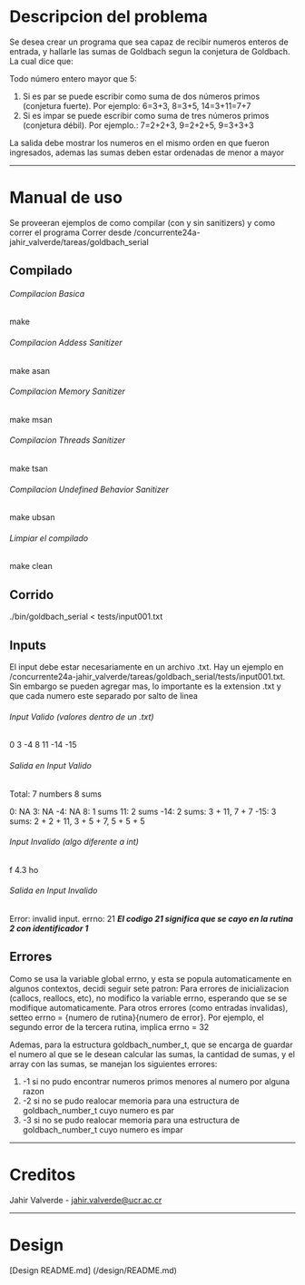 # Descripcion del problema
Se desea crear un programa que sea capaz de recibir numeros enteros de entrada,
y hallarle las sumas de Goldbach segun la conjetura de Goldbach. La cual 
dice que:


Todo número entero mayor que 5:
1. Si es par se puede escribir como suma de dos números primos (conjetura 
fuerte). Por ejemplo: 6=3+3, 8=3+5, 14=3+11=7+7
2. Si es impar se puede escribir como suma de tres números primos (conjetura
débil). Por ejemplo.: 7=2+2+3, 9=2+2+5, 9=3+3+3


La salida debe mostrar los numeros en el mismo orden en que fueron ingresados,
ademas las sumas deben estar ordenadas de menor a mayor

---

# Manual de uso
Se proveeran ejemplos de como compilar (con y sin sanitizers) y como correr
el programa
Correr desde /concurrente24a-jahir_valverde/tareas/goldbach_serial

## Compilado
###### Compilacion Basica
  make
###### Compilacion Addess Sanitizer
  make asan
###### Compilacion Memory Sanitizer
  make msan
###### Compilacion Threads Sanitizer
  make tsan
###### Compilacion Undefined Behavior Sanitizer
  make ubsan
###### Limpiar el compilado
  make clean

## Corrido
./bin/goldbach_serial < tests/input001.txt

## Inputs
El input debe estar necesariamente en un archivo .txt. Hay un ejemplo en
/concurrente24a-jahir_valverde/tareas/goldbach_serial/tests/input001.txt.
Sin embargo se pueden agregar mas, lo importante es la extension .txt y que 
cada numero este separado por salto de linea
###### Input Valido (valores dentro de un .txt)
0
3
-4
8
11
-14
-15
###### Salida en Input Valido
Total: 7 numbers 8 sums

0: NA
3: NA
-4: NA
8: 1 sums
11: 2 sums
-14: 2 sums: 3 + 11, 7 + 7
-15: 3 sums: 2 + 2 + 11, 3 + 5 + 7, 5 + 5 + 5
###### Input Invalido (algo diferente a int)
f
4.3
ho
###### Salida en Input Invalido
Error: invalid input. errno: 21
***El codigo 21 significa que se cayo en la rutina 2 con identificador 1***

## Errores
Como se usa la variable global errno, y esta se popula automaticamente en 
algunos contextos, decidi seguir sete patron: Para errores de inicializacion
(callocs, reallocs, etc), no modifico la variable errno, esperando que se
se modifique automaticamente. Para otros errores (como entradas invalidas), 
setteo errno = {numero de rutina}{numero de error}. Por ejemplo, el segundo
error de la tercera rutina, implica errno = 32

Ademas, para la estructura goldbach_number_t, que se encarga de guardar el 
numero al que se le desean calcular las sumas, la cantidad de sumas, y el array
con las sumas, se manejan los siguientes errores:
1. -1 si no pudo encontrar numeros primos menores al numero por alguna razon
2. -2 si no se pudo realocar memoria para una estructura de goldbach_number_t
cuyo numero es par
3. -3 si no se pudo realocar memoria para una estructura de goldbach_number_t
cuyo numero es impar

---

# Creditos
Jahir Valverde - jahir.valverde@ucr.ac.cr 

---

# Design
[Design README.md] (/design/README.md)